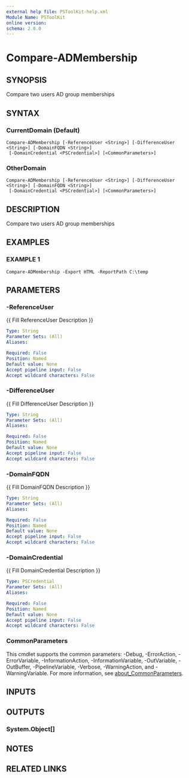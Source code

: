 ```yaml
---
external help file: PSToolKit-help.xml
Module Name: PSToolKit
online version:
schema: 2.0.0
---
```


# Compare-ADMembership

## SYNOPSIS
Compare two users AD group memberships

## SYNTAX

### CurrentDomain (Default)
```
Compare-ADMembership [-ReferenceUser <String>] [-DifferenceUser <String>] [-DomainFQDN <String>]
 [-DomainCredential <PSCredential>] [<CommonParameters>]
```

### OtherDomain
```
Compare-ADMembership [-ReferenceUser <String>] [-DifferenceUser <String>] [-DomainFQDN <String>]
 [-DomainCredential <PSCredential>] [<CommonParameters>]
```

## DESCRIPTION
Compare two users AD group memberships

## EXAMPLES

### EXAMPLE 1
```
Compare-ADMembership -Export HTML -ReportPath C:\temp
```

## PARAMETERS

### -ReferenceUser
{{ Fill ReferenceUser Description }}

```yaml
Type: String
Parameter Sets: (All)
Aliases:

Required: False
Position: Named
Default value: None
Accept pipeline input: False
Accept wildcard characters: False
```

### -DifferenceUser
{{ Fill DifferenceUser Description }}

```yaml
Type: String
Parameter Sets: (All)
Aliases:

Required: False
Position: Named
Default value: None
Accept pipeline input: False
Accept wildcard characters: False
```

### -DomainFQDN
{{ Fill DomainFQDN Description }}

```yaml
Type: String
Parameter Sets: (All)
Aliases:

Required: False
Position: Named
Default value: None
Accept pipeline input: False
Accept wildcard characters: False
```

### -DomainCredential
{{ Fill DomainCredential Description }}

```yaml
Type: PSCredential
Parameter Sets: (All)
Aliases:

Required: False
Position: Named
Default value: None
Accept pipeline input: False
Accept wildcard characters: False
```

### CommonParameters
This cmdlet supports the common parameters: -Debug, -ErrorAction, -ErrorVariable, -InformationAction, -InformationVariable, -OutVariable, -OutBuffer, -PipelineVariable, -Verbose, -WarningAction, and -WarningVariable. For more information, see [about_CommonParameters](http://go.microsoft.com/fwlink/?LinkID=113216).

## INPUTS

## OUTPUTS

### System.Object[]
## NOTES

## RELATED LINKS
